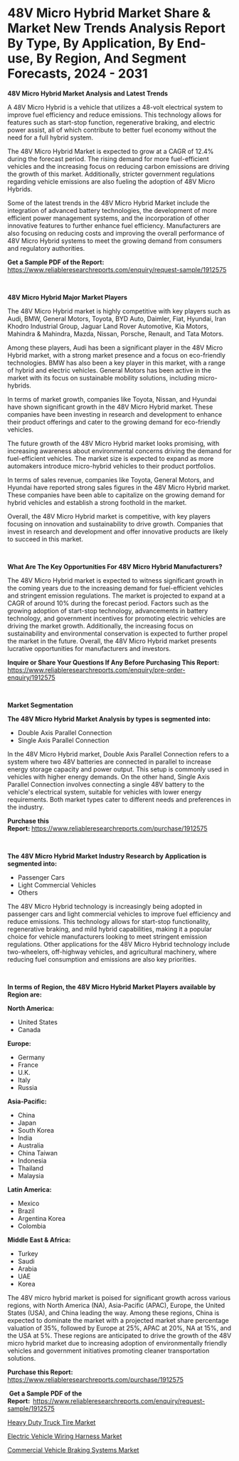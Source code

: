 <p><h1>48V Micro Hybrid Market Share & Market New Trends Analysis Report By Type, By Application, By End-use, By Region, And Segment Forecasts, 2024 - 2031</h1></p><p><strong>48V Micro Hybrid Market Analysis and Latest Trends</strong></p>
<p><p>A 48V Micro Hybrid is a vehicle that utilizes a 48-volt electrical system to improve fuel efficiency and reduce emissions. This technology allows for features such as start-stop function, regenerative braking, and electric power assist, all of which contribute to better fuel economy without the need for a full hybrid system.</p><p>The 48V Micro Hybrid Market is expected to grow at a CAGR of 12.4% during the forecast period. The rising demand for more fuel-efficient vehicles and the increasing focus on reducing carbon emissions are driving the growth of this market. Additionally, stricter government regulations regarding vehicle emissions are also fueling the adoption of 48V Micro Hybrids.</p><p>Some of the latest trends in the 48V Micro Hybrid Market include the integration of advanced battery technologies, the development of more efficient power management systems, and the incorporation of other innovative features to further enhance fuel efficiency. Manufacturers are also focusing on reducing costs and improving the overall performance of 48V Micro Hybrid systems to meet the growing demand from consumers and regulatory authorities.</p></p>
<p><strong>Get a Sample PDF of the Report:&nbsp;</strong> <a href="https://www.reliableresearchreports.com/enquiry/request-sample/1912575">https://www.reliableresearchreports.com/enquiry/request-sample/1912575</a></p>
<p>&nbsp;</p>
<p><strong>48V Micro Hybrid Major Market Players</strong></p>
<p><p>The 48V Micro Hybrid market is highly competitive with key players such as Audi, BMW, General Motors, Toyota, BYD Auto, Daimler, Fiat, Hyundai, Iran Khodro Industrial Group, Jaguar Land Rover Automotive, Kia Motors, Mahindra & Mahindra, Mazda, Nissan, Porsche, Renault, and Tata Motors.</p><p>Among these players, Audi has been a significant player in the 48V Micro Hybrid market, with a strong market presence and a focus on eco-friendly technologies. BMW has also been a key player in this market, with a range of hybrid and electric vehicles. General Motors has been active in the market with its focus on sustainable mobility solutions, including micro-hybrids.</p><p>In terms of market growth, companies like Toyota, Nissan, and Hyundai have shown significant growth in the 48V Micro Hybrid market. These companies have been investing in research and development to enhance their product offerings and cater to the growing demand for eco-friendly vehicles.</p><p>The future growth of the 48V Micro Hybrid market looks promising, with increasing awareness about environmental concerns driving the demand for fuel-efficient vehicles. The market size is expected to expand as more automakers introduce micro-hybrid vehicles to their product portfolios.</p><p>In terms of sales revenue, companies like Toyota, General Motors, and Hyundai have reported strong sales figures in the 48V Micro Hybrid market. These companies have been able to capitalize on the growing demand for hybrid vehicles and establish a strong foothold in the market.</p><p>Overall, the 48V Micro Hybrid market is competitive, with key players focusing on innovation and sustainability to drive growth. Companies that invest in research and development and offer innovative products are likely to succeed in this market.</p></p>
<p>&nbsp;</p>
<p><strong>What Are The Key Opportunities For 48V Micro Hybrid Manufacturers?</strong></p>
<p><p>The 48V Micro Hybrid market is expected to witness significant growth in the coming years due to the increasing demand for fuel-efficient vehicles and stringent emission regulations. The market is projected to expand at a CAGR of around 10% during the forecast period. Factors such as the growing adoption of start-stop technology, advancements in battery technology, and government incentives for promoting electric vehicles are driving the market growth. Additionally, the increasing focus on sustainability and environmental conservation is expected to further propel the market in the future. Overall, the 48V Micro Hybrid market presents lucrative opportunities for manufacturers and investors.</p></p>
<p><strong>Inquire or Share Your Questions If Any Before Purchasing This Report:</strong> <a href="https://www.reliableresearchreports.com/enquiry/pre-order-enquiry/1912575">https://www.reliableresearchreports.com/enquiry/pre-order-enquiry/1912575</a></p>
<p>&nbsp;</p>
<p><strong>Market Segmentation</strong></p>
<p><strong>The 48V Micro Hybrid Market Analysis by types is segmented into:</strong></p>
<p><ul><li>Double Axis Parallel Connection</li><li>Single Axis Parallel Connection</li></ul></p>
<p><p>In the 48V Micro Hybrid market, Double Axis Parallel Connection refers to a system where two 48V batteries are connected in parallel to increase energy storage capacity and power output. This setup is commonly used in vehicles with higher energy demands. On the other hand, Single Axis Parallel Connection involves connecting a single 48V battery to the vehicle's electrical system, suitable for vehicles with lower energy requirements. Both market types cater to different needs and preferences in the industry.</p></p>
<p><strong>Purchase this Report:&nbsp;</strong><a href="https://www.reliableresearchreports.com/purchase/1912575">https://www.reliableresearchreports.com/purchase/1912575</a></p>
<p>&nbsp;</p>
<p><strong>The 48V Micro Hybrid Market Industry Research by Application is segmented into:</strong></p>
<p><ul><li>Passenger Cars</li><li>Light Commercial Vehicles</li><li>Others</li></ul></p>
<p><p>The 48V Micro Hybrid technology is increasingly being adopted in passenger cars and light commercial vehicles to improve fuel efficiency and reduce emissions. This technology allows for start-stop functionality, regenerative braking, and mild hybrid capabilities, making it a popular choice for vehicle manufacturers looking to meet stringent emission regulations. Other applications for the 48V Micro Hybrid technology include two-wheelers, off-highway vehicles, and agricultural machinery, where reducing fuel consumption and emissions are also key priorities.</p></p>
<p>&nbsp;</p>
<p><strong>In terms of Region, the 48V Micro Hybrid Market Players available by Region are:</strong></p>
<p>
    <p> <strong> North America: </strong>
        <ul>
            <li>United States</li>
            <li>Canada</li>
        </ul>
        </p> 
    <p> <strong> Europe: </strong>
        <ul>
            <li>Germany</li>
            <li>France</li>
            <li>U.K.</li>
            <li>Italy</li>
            <li>Russia</li>
        </ul>
        </p> 
    <p> <strong> Asia-Pacific: </strong>
        <ul>
            <li>China</li>
            <li>Japan</li>
            <li>South Korea</li>
            <li>India</li>
            <li>Australia</li>
            <li>China Taiwan</li>
            <li>Indonesia</li>
            <li>Thailand</li>
            <li>Malaysia</li>
        </ul>
        </p> 
    <p> <strong> Latin America: </strong>
        <ul>
            <li>Mexico</li>
            <li>Brazil</li>
            <li>Argentina Korea</li>
            <li>Colombia</li>
        </ul>
        </p> 
    <p> <strong> Middle East & Africa: </strong>
        <ul>
            <li>Turkey</li>
            <li>Saudi</li>
            <li>Arabia</li>
            <li>UAE</li>
            <li>Korea</li>
        </ul>
    </p>
    </p>
<p><p>The 48V micro hybrid market is poised for significant growth across various regions, with North America (NA), Asia-Pacific (APAC), Europe, the United States (USA), and China leading the way. Among these regions, China is expected to dominate the market with a projected market share percentage valuation of 35%, followed by Europe at 25%, APAC at 20%, NA at 15%, and the USA at 5%. These regions are anticipated to drive the growth of the 48V micro hybrid market due to increasing adoption of environmentally friendly vehicles and government initiatives promoting cleaner transportation solutions.</p></p>
<p><strong>Purchase this Report: </strong><a href="https://www.reliableresearchreports.com/purchase/1912575">https://www.reliableresearchreports.com/purchase/1912575</a></p>
<p>&nbsp;<strong>Get a Sample PDF of the Report:&nbsp;&nbsp;</strong><a href="https://www.reliableresearchreports.com/enquiry/request-sample/1912575">https://www.reliableresearchreports.com/enquiry/request-sample/1912575</a></p>
<p><strong></strong></p>
<p><p><a href="https://github.com/wwwkeltoum/Market-Research-Report-List-2/blob/main/heavy-duty-truck-tire-market.md">Heavy Duty Truck Tire Market</a></p><p><a href="https://github.com/nicholepatriciadoylenwnrjr0/Market-Research-Report-List-1/blob/main/electric-vehicle-wiring-harness-market.md">Electric Vehicle Wiring Harness Market</a></p><p><a href="https://github.com/gamblestampleyjenny50m5sl6/Market-Research-Report-List-1/blob/main/commercial-vehicle-braking-systems-market.md">Commercial Vehicle Braking Systems Market</a></p></p>